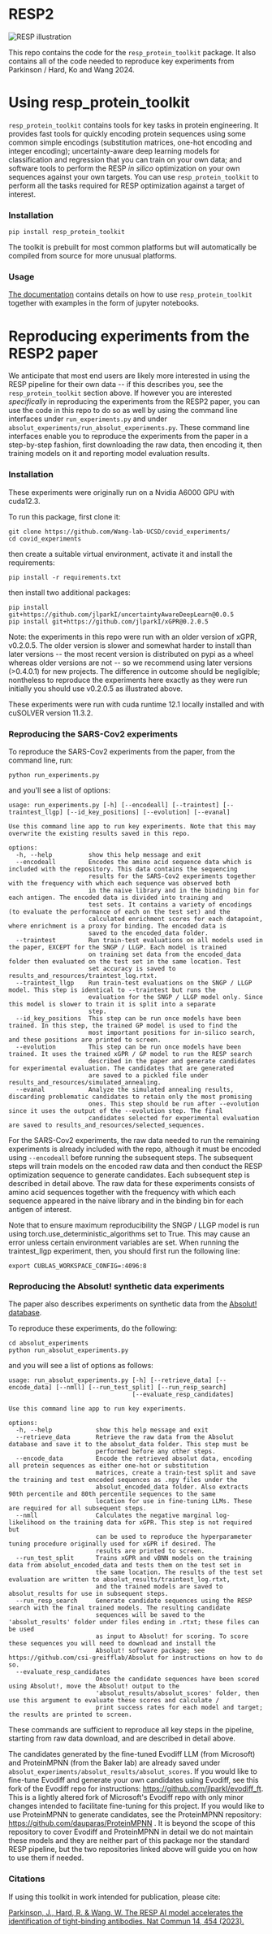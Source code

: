 # RESP2

![RESP illustration](./results_and_resources/illustrations/resp_illustration.png)

This repo contains the code for the `resp_protein_toolkit` package. It also contains all
of the code needed to reproduce key experiments from Parkinson / Hard, Ko and Wang 2024.

# Using resp_protein_toolkit

`resp_protein_toolkit` contains tools for key tasks in protein
engineering. It provides fast tools for quickly encoding protein
sequences using some common simple encodings (substitution matrices,
one-hot encoding and integer encoding); uncertainty-aware deep learning
models for classification and regression that you can train on your own
data; and software tools to perform the RESP *in silico* optimization
on your own sequences against your own targets. You can use
`resp_protein_toolkit` to perform all the tasks required for RESP
optimization against a target of interest.

### Installation
```
pip install resp_protein_toolkit
```
The toolkit is prebuilt for most common platforms but will automatically
be compiled from source for more unusual platforms.

### Usage

[The documentation](https://resp-protein-toolkit.readthedocs.io/en/latest/)
contains details on how to use `resp_protein_toolkit` together with examples
in the form of jupyter notebooks.


# Reproducing experiments from the RESP2 paper

We anticipate that most end users are likely more interested in using the RESP
pipeline for their own data -- if this describes you, see the `resp_protein_toolkit`
section above. If however you are interested *specifically* in reproducing the
experiments from the RESP2 paper, you can use the code in this repo to do so as well
by using the command line interfaces under `run_experiments.py` and under
`absolut_experiments/run_absolut_experiments.py`. These command line interfaces
enable you to reproduce the experiments from the paper in a step-by-step fashion,
first downloading the raw data, then encoding it, then training models on it
and reporting model evaluation results.

### Installation

These experiments were originally run on a Nvidia A6000 GPU with cuda12.3.

To run this package, first clone it:
```
git clone https://github.com/Wang-lab-UCSD/covid_experiments/
cd covid_experiments
```

then create a suitable virtual environment, activate it and install the requirements:
```
pip install -r requirements.txt
```
then install two additional packages:

```
pip install git+https://github.com/jlparkI/uncertaintyAwareDeepLearn@0.0.5
pip install git+https://github.com/jlparkI/xGPR@0.2.0.5
```

Note: the experiments in this repo were run with an older version of xGPR, v0.2.0.5. The older
version is slower and somewhat harder to install than later versions -- the most recent version is
distributed on pypi as a wheel whereas older versions are not -- so we recommend using later versions
(>0.4.0.1) for new projects. The difference in outcome should be negligible; nontheless to reproduce
the experiments here exactly as they were run initially you should use v0.2.0.5 as illustrated above.

These experiments were run with cuda runtime 12.1 locally installed and with cuSOLVER version 11.3.2.

### Reproducing the SARS-Cov2 experiments

To reproduce the SARS-Cov2 experiments from the paper, from the command line, run:
```
python run_experiments.py
```

and you'll see a list of options:
```
usage: run_experiments.py [-h] [--encodeall] [--traintest] [--traintest_llgp] [--id_key_positions] [--evolution] [--evanal]

Use this command line app to run key experiments. Note that this may overwrite the existing results saved in this repo.

options:
  -h, --help          show this help message and exit
  --encodeall         Encodes the amino acid sequence data which is included with the repository. This data contains the sequencing
                      results for the SARS-Cov2 experiments together with the frequency with which each sequence was observed both
                      in the naive library and in the binding bin for each antigen. The encoded data is divided into training and
                      test sets. It contains a variety of encodings (to evaluate the performance of each on the test set) and the
                      calculated enrichment scores for each datapoint, where enrichment is a proxy for binding. The encoded data is
                      saved to the encoded_data folder.
  --traintest         Run train-test evaluations on all models used in the paper, EXCEPT for the SNGP / LLGP. Each model is trained
                      on training set data from the encoded_data folder then evaluated on the test set in the same location. Test
                      set accuracy is saved to results_and_resources/traintest_log.rtxt.
  --traintest_llgp    Run train-test evaluations on the SNGP / LLGP model. This step is identical to --traintest but runs the
                      evaluation for the SNGP / LLGP model only. Since this model is slower to train it is split into a separate
                      step.
  --id_key_positions  This step can be run once models have been trained. In this step, the trained GP model is used to find the
                      most important positions for in-silico search, and these positions are printed to screen.
  --evolution         This step can be run once models have been trained. It uses the trained xGPR / GP model to run the RESP search
                      described in the paper and generate candidates for experimental evaluation. The candidates that are generated
                      are saved to a pickled file under results_and_resources/simulated_annealing.
  --evanal            Analyze the simulated annealing results, discarding problematic candidates to retain only the most promising
                      ones. This step should be run after --evolution since it uses the output of the --evolution step. The final
                      candidates selected for experimental evaluation are saved to results_and_resources/selected_sequences.                                                                                                                
```

For the SARS-Cov2 experiments, the raw data needed to run the remaining experiments
is already included with the repo, although it must be encoded using `--encodeall`
before running the subsequent steps. The subsequent steps will train models on
the encoded raw data and then conduct the RESP optimization sequence to
generate candidates. Each subsequent step is described in detail above. The raw data
for these experiments consists of amino acid sequences together with the frequency
with which each sequence appeared in the naive library and in the binding bin
for each antigen of interest.

Note that to ensure maximum reproducibility the SNGP / LLGP model is run using torch.use_deterministic_algorithms
set to True. This may cause an error unless certain environment variables are set. When running the traintest_llgp
experiment, then, you should first run the following line:
```
export CUBLAS_WORKSPACE_CONFIG=:4096:8
```

### Reproducing the Absolut! synthetic data experiments

The paper also describes experiments on synthetic data from the
[Absolut! database](https://github.com/csi-greifflab/Absolut).

To reproduce these experiments, do the following:
```
cd absolut_experiments
python run_absolut_experiments.py
```

and you will see a list of options as follows:

```
usage: run_absolut_experiments.py [-h] [--retrieve_data] [--encode_data] [--nmll] [--run_test_split] [--run_resp_search]
                                  [--evaluate_resp_candidates]

Use this command line app to run key experiments.

options:
  -h, --help            show this help message and exit
  --retrieve_data       Retrieve the raw data from the Absolut database and save it to the absolut_data folder. This step must be
                        performed before any other steps.
  --encode_data         Encode the retrieved absolut data, encoding all protein sequences as either one-hot or substitution
                        matrices, create a train-test split and save the training and test encoded sequences as .npy files under the
                        absolut_encoded_data folder. Also extracts 90th percentile and 80th percentile sequences to the same
                        location for use in fine-tuning LLMs. These are required for all subsequent steps.
  --nmll                Calculates the negative marginal log-likelihood on the training data for xGPR. This step is not required but
                        can be used to reproduce the hyperparameter tuning procedure originally used for xGPR if desired. The
                        results are printed to screen.
  --run_test_split      Trains xGPR and vBNN models on the training data from absolut_encoded_data and tests them on the test set in
                        the same location. The results of the test set evaluation are written to absolut_results/traintest_log.rtxt,
                        and the trained models are saved to absolut_results for use in subsequent steps.
  --run_resp_search     Generate candidate sequences using the RESP search with the final trained models. The resulting candidate
                        sequences will be saved to the 'absolut_results' folder under files ending in .rtxt; these files can be used
                        as input to Absolut! for scoring. To score these sequences you will need to download and install the
                        Absolut! software package; see https://github.com/csi-greifflab/Absolut for instructions on how to do so.
  --evaluate_resp_candidates
                        Once the candidate sequences have been scored using Absolut!, move the Absolut! output to the
                        'absolut_results/absolut_scores' folder, then use this argument to evaluate these scores and calculate /
                        print success rates for each model and target; the results are printed to screen.
```

These commands are sufficient to reproduce all key steps in the pipeline,
starting from raw data download, and are described in detail above.

The candidates generated by the fine-tuned Evodiff LLM (from Microsoft) and
ProteinMPNN (from the Baker lab) are already saved under
`absolut_experiments/absolut_results/absolut_scores`. If you would like to
fine-tune Evodiff and generate your own candidates using Evodiff, see this
fork of the Evodiff repo for instructions: https://github.com/jlparkI/evodiff_ft.
This is a lightly altered fork of Microsoft's Evodiff repo with only minor changes
intended to facilitate fine-tuning for this project. If you would like to
use ProteinMPNN to generate candidates, see the ProteinMPNN repository:
https://github.com/dauparas/ProteinMPNN . It is beyond the scope of this
repository to cover Evodiff and ProteinMPNN in detail we do not maintain
these models and they are neither part of this package nor the standard
RESP pipeline, but the two repositories linked above will guide you on how
to use them if needed.


### Citations

If using this toolkit in work intended for publication, please cite:

[Parkinson, J., Hard, R. & Wang, W. The RESP AI model accelerates the identification of tight-binding antibodies.
Nat Commun 14, 454 (2023).](https://doi.org/10.1038/s41467-023-36028-8)
